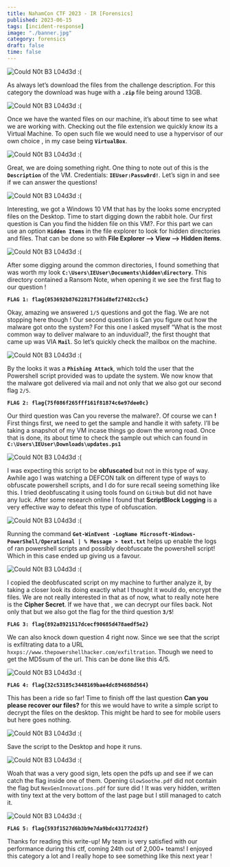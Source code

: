 ```yaml
---
title: NahamCon CTF 2023 - IR [Forensics]
published: 2023-06-15
tags: [incident-response]
image: "./banner.jpg"
category: forensics
draft: false
time: false
---
```


![Could N0t B3 L04d3d :(](chall.png)

As always let’s download the files from the challenge description. For this category the download was huge with a **`.zip`** file being around 13GB.

![Could N0t B3 L04d3d :(](download.png)

Once we have the wanted files on our machine, it’s about time to see what we are working with. Checking out the file extension we quickly know its a Virtual Machine. To open such file we would need to use a hypervisor of our own choice , in my case being **`VirtualBox`**.

![Could N0t B3 L04d3d :(](import.png)

Great, we are doing something right. One thing to note out of this is the **`Description`** of the VM. Credentials: **`IEUser:Passw0rd!`**. Let’s sign in and see if we can answer the questions!

![Could N0t B3 L04d3d :(](win.png)

Interesting, we got a Windows 10 VM that has by the looks some encrypted files on the Desktop. Time to start digging down the rabbit hole. Our first question is Can you find the hidden file on this VM?. For this part we can use an option **`Hidden Items`** in the file explorer to look for hidden directories and files. That can be done so with **File Explorer –> View –> Hidden items**.

![Could N0t B3 L04d3d :(](hidden.png)

After some digging around the common directories, I found something that was worth my look **`C:\Users\IEUser\Documents\hidden\directory`**. This directory contained a Ransom Note, when opening it we see the first flag to our question !

**`FLAG 1: flag{053692b87622817f361d8ef27482cc5c}`**

Okay, amazing we answered `1/5` questions and got the flag. We are not stopping here though ! Our second question is Can you figure out how the malware got onto the system? For this one I asked myself “What is the most common way to deliver malware to an induvidual?, the first thought that came up was VIA **`Mail`**. So let’s quickly check the mailbox on the machine.

![Could N0t B3 L04d3d :(](mail.png)

By the looks it was a **`Phishing Attack`**, which told the user that the Powershell script provided was to update the system. We now know that the malware got delivered via mail and not only that we also got our second flag `2/5`.

**`FLAG 2: flag{75f086f265fff161f81874c6e97dee0c}`**

Our third question was Can you reverse the malware?. Of course we can **!** First things first, we need to get the sample and handle it with safety. I’ll be taking a snapshot of my VM incase things go down the wrong road. Once that is done, its about time to check the sample out which can found in **`C:\Users\IEUser\Downloads\updates.ps1`** 

![Could N0t B3 L04d3d :(](fps.png)

I was expecting this script to be **obfuscated** but not in this type of way. Awhile ago I was watching a DEFCON talk on different type of ways to obfuscate powershell scripts, and I do for sure recall seeing something like this. I tried deobfuscating it using tools found on `GitHub` but did not have any luck. After some research online I found that **ScriptBlock Logging** is a very effective way to defeat this type of obfuscation.

![Could N0t B3 L04d3d :(](deob.png)

Running the command **`Get-WinEvent -LogName Microsoft-Windows-PowerShell/Operational | % Message > text.txt`** helps up enable the logs of ran powershell scripts and possibly deobfuscate the powershell script! Which in this case ended up giving us a favour.

![Could N0t B3 L04d3d :(](mal.png)

I copied the deobfuscated script on my machine to further analyze it, by taking a closer look its doing exactly what I thought it would do, encrypt the files. We are not really interested in that as of now, what to really note here is the **Cipher Secret**. If we have that , we can decrypt our files back. Not only that but we also got the flag for the third question **`3/5`**!

**`FLAG 3: flag{892a8921517dcecf90685d478aedf5e2}`**

We can also knock down question 4 right now. Since we see that the script is exfiltrating data to a URL `hxxps://www.thepowershellhacker.com/exfiltration`. Though we need to get the MD5sum of the url. This can be done like this 4/5.

![Could N0t B3 L04d3d :(](flag4.png)

**`FLAG 4: flag{32c53185c3448169bae4dc894688d564}`**

This has been a ride so far! Time to finish off the last question **Can you please recover our files?** for this we would have to write a simple script to decrypt the files on the desktop. This might be hard to see for mobile users but here goes nothing.

![Could N0t B3 L04d3d :(](decc.png)

Save the script to the Desktop and hope it runs.

![Could N0t B3 L04d3d :(](final.png)

Woah that was a very good sign, lets open the pdfs up and see if we can catch the flag inside one of them. Opening `GlowSoothe.pdf` did not contain the flag but `NexGenInnovations.pdf` for sure did ! It was very hidden, written with tiny text at the very bottom of the last page but I still managed to catch it.

![Could N0t B3 L04d3d :(](yup.png)

**`FLAG 5: flag{593f1527d6b3b9e7da9bdc431772d32f}`**


Thanks for reading this write-up! My team is very satisfied with our performance during this ctf, coming 24th out of 2,000+ teams! I enjoyed this category a lot and I really hope to see something like this next year !
